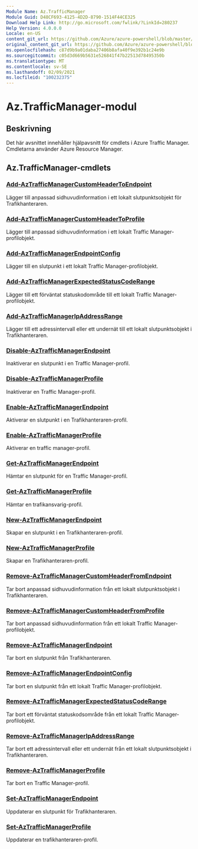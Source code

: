 ```yaml
---
Module Name: Az.TrafficManager
Module Guid: D48CF693-4125-4D2D-8790-1514F44CE325
Download Help Link: http://go.microsoft.com/fwlink/?LinkId=280237
Help Version: 4.0.0.0
Locale: en-US
content_git_url: https://github.com/Azure/azure-powershell/blob/master/src/TrafficManager/TrafficManager/help/Az.TrafficManager.md
original_content_git_url: https://github.com/Azure/azure-powershell/blob/master/src/TrafficManager/TrafficManager/help/Az.TrafficManager.md
ms.openlocfilehash: c87d9b9a01daba27406b8afa40f9e392b1c24e9b
ms.sourcegitcommit: c05d3d669b5631e526841f47b22513d78495350b
ms.translationtype: MT
ms.contentlocale: sv-SE
ms.lasthandoff: 02/09/2021
ms.locfileid: "100232375"
---
```

# Az.TrafficManager-modul
## Beskrivning
Det här avsnittet innehåller hjälpavsnitt för cmdlets i Azure Traffic Manager. Cmdletarna använder Azure Resource Manager.

## Az.TrafficManager-cmdlets
### [Add-AzTrafficManagerCustomHeaderToEndpoint](Add-AzTrafficManagerCustomHeaderToEndpoint.md)
Lägger till anpassad sidhuvudinformation i ett lokalt slutpunktsobjekt för Trafikhanteraren.

### [Add-AzTrafficManagerCustomHeaderToProfile](Add-AzTrafficManagerCustomHeaderToProfile.md)
Lägger till anpassad sidhuvudinformation i ett lokalt Traffic Manager-profilobjekt.

### [Add-AzTrafficManagerEndpointConfig](Add-AzTrafficManagerEndpointConfig.md)
Lägger till en slutpunkt i ett lokalt Traffic Manager-profilobjekt.

### [Add-AzTrafficManagerExpectedStatusCodeRange](Add-AzTrafficManagerExpectedStatusCodeRange.md)
Lägger till ett förväntat statuskodområde till ett lokalt Traffic Manager-profilobjekt.

### [Add-AzTrafficManagerIpAddressRange](Add-AzTrafficManagerIpAddressRange.md)
Lägger till ett adressintervall eller ett undernät till ett lokalt slutpunktsobjekt i Trafikhanteraren.

### [Disable-AzTrafficManagerEndpoint](Disable-AzTrafficManagerEndpoint.md)
Inaktiverar en slutpunkt i en Traffic Manager-profil.

### [Disable-AzTrafficManagerProfile](Disable-AzTrafficManagerProfile.md)
Inaktiverar en Traffic Manager-profil.

### [Enable-AzTrafficManagerEndpoint](Enable-AzTrafficManagerEndpoint.md)
Aktiverar en slutpunkt i en Trafikhanteraren-profil.

### [Enable-AzTrafficManagerProfile](Enable-AzTrafficManagerProfile.md)
Aktiverar en traffic manager-profil.

### [Get-AzTrafficManagerEndpoint](Get-AzTrafficManagerEndpoint.md)
Hämtar en slutpunkt för en Traffic Manager-profil.

### [Get-AzTrafficManagerProfile](Get-AzTrafficManagerProfile.md)
Hämtar en trafikansvarig-profil.

### [New-AzTrafficManagerEndpoint](New-AzTrafficManagerEndpoint.md)
Skapar en slutpunkt i en Trafikhanteraren-profil.

### [New-AzTrafficManagerProfile](New-AzTrafficManagerProfile.md)
Skapar en Trafikhanteraren-profil.

### [Remove-AzTrafficManagerCustomHeaderFromEndpoint](Remove-AzTrafficManagerCustomHeaderFromEndpoint.md)
Tar bort anpassad sidhuvudinformation från ett lokalt slutpunktsobjekt i Trafikhanteraren.

### [Remove-AzTrafficManagerCustomHeaderFromProfile](Remove-AzTrafficManagerCustomHeaderFromProfile.md)
Tar bort anpassad sidhuvudinformation från ett lokalt Traffic Manager-profilobjekt.

### [Remove-AzTrafficManagerEndpoint](Remove-AzTrafficManagerEndpoint.md)
Tar bort en slutpunkt från Trafikhanteraren.

### [Remove-AzTrafficManagerEndpointConfig](Remove-AzTrafficManagerEndpointConfig.md)
Tar bort en slutpunkt från ett lokalt Traffic Manager-profilobjekt.

### [Remove-AzTrafficManagerExpectedStatusCodeRange](Remove-AzTrafficManagerExpectedStatusCodeRange.md)
Tar bort ett förväntat statuskodsområde från ett lokalt Traffic Manager-profilobjekt.

### [Remove-AzTrafficManagerIpAddressRange](Remove-AzTrafficManagerIpAddressRange.md)
Tar bort ett adressintervall eller ett undernät från ett lokalt slutpunktsobjekt i Trafikhanteraren.

### [Remove-AzTrafficManagerProfile](Remove-AzTrafficManagerProfile.md)
Tar bort en Traffic Manager-profil.

### [Set-AzTrafficManagerEndpoint](Set-AzTrafficManagerEndpoint.md)
Uppdaterar en slutpunkt för Trafikhanteraren.

### [Set-AzTrafficManagerProfile](Set-AzTrafficManagerProfile.md)
Uppdaterar en trafikhanteraren-profil.

